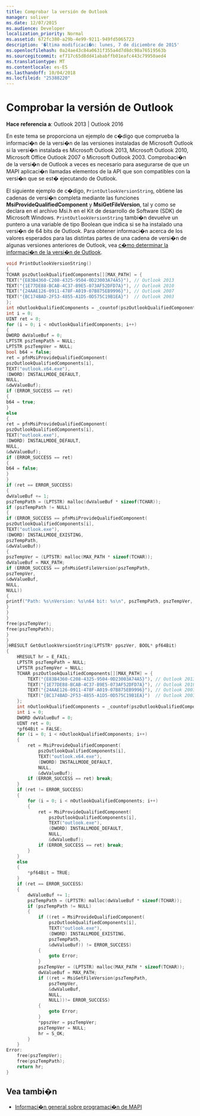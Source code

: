 ```yaml
---
title: Comprobar la versión de Outlook
manager: soliver
ms.date: 12/07/2015
ms.audience: Developer
localization_priority: Normal
ms.assetid: 672fc380-a29b-4e99-9211-949fd5065723
description: '�ltima modificaci�n: lunes, 7 de diciembre de 2015'
ms.openlocfilehash: 0a24ae43c84a0631f355a4d7d8dc98a76519563b
ms.sourcegitcommit: ef717c65d8dd41ababffb01eafc443c79950aed4
ms.translationtype: MT
ms.contentlocale: es-ES
ms.lasthandoff: 10/04/2018
ms.locfileid: "25388220"
---
```

# <a name="check-the-version-of-outlook"></a>Comprobar la versión de Outlook

**Hace referencia a**: Outlook 2013 | Outlook 2016 
  
En este tema se proporciona un ejemplo de c�digo que comprueba la informaci�n de la versi�n de las versiones instaladas de Microsoft Outlook si la versi�n instalada es Microsoft Outlook 2013, Microsoft Outlook 2010, Microsoft Office Outlook 2007 o Microsoft Outlook 2003. Comprobaci�n de la versi�n de Outlook a veces es necesario para asegurarse de que un MAPI aplicaci�n llamadas elementos de la API que son compatibles con la versi�n que se est� ejecutando de Outlook.

El siguiente ejemplo de c�digo,  `PrintOutlookVersionString`, obtiene las cadenas de versi�n completa mediante las funciones **MsiProvideQualifiedComponent** y **MsiGetFileVersion**, tal y como se declara en el archivo Msi.h en el Kit de desarrollo de Software (SDK) de Microsoft Windows.  `PrintOutlookVersionString` tambi�n devuelve un puntero a una variable de tipo Boolean que indica si se ha instalado una versi�n de 64 bits de Outlook. Para obtener informaci�n acerca de los valores esperados para las distintas partes de una cadena de versi�n de algunas versiones anteriores de Outlook, vea [c�mo determinar la informaci�n de la versi�n de Outlook](https://support.microsoft.com/kb/870929).
  
```cpp
void PrintOutlookVersionString()
{
TCHAR pszOutlookQualifiedComponents[][MAX_PATH] = {
TEXT("{E83B4360-C208-4325-9504-0D23003A74A5}"), // Outlook 2013
TEXT("{1E77DE88-BCAB-4C37-B9E5-073AF52DFD7A}"), // Outlook 2010
TEXT("{24AAE126-0911-478F-A019-07B875EB9996}"), // Outlook 2007
TEXT("{BC174BAD-2F53-4855-A1D5-0D575C19B1EA}")  // Outlook 2003
};
int nOutlookQualifiedComponents = _countof(pszOutlookQualifiedComponents);
int i = 0;
UINT ret = 0;
for (i = 0; i < nOutlookQualifiedComponents; i++)
{
DWORD dwValueBuf = 0;
LPTSTR pszTempPath = NULL;
LPTSTR pszTempVer = NULL;
bool b64 = false;
ret = pfnMsiProvideQualifiedComponent(
pszOutlookQualifiedComponents[i],
TEXT("outlook.x64.exe"),
(DWORD) INSTALLMODE_DEFAULT,
NULL,
&dwValueBuf);
if (ERROR_SUCCESS == ret)
{
b64 = true;
}
else
{
ret = pfnMsiProvideQualifiedComponent(
pszOutlookQualifiedComponents[i],
TEXT("outlook.exe"),
(DWORD) INSTALLMODE_DEFAULT,
NULL,
&dwValueBuf);
if (ERROR_SUCCESS == ret)
{
b64 = false;
}
}
if (ret == ERROR_SUCCESS)
{
dwValueBuf += 1;
pszTempPath = (LPTSTR) malloc(dwValueBuf * sizeof(TCHAR));
if (pszTempPath != NULL)
{
if (ERROR_SUCCESS == pfnMsiProvideQualifiedComponent(
pszOutlookQualifiedComponents[i],
TEXT("outlook.exe"),
(DWORD) INSTALLMODE_EXISTING,
pszTempPath,
&dwValueBuf))
{
pszTempVer = (LPTSTR) malloc(MAX_PATH * sizeof(TCHAR));
dwValueBuf = MAX_PATH;
if (ERROR_SUCCESS == pfnMsiGetFileVersion(pszTempPath,
pszTempVer,
&dwValueBuf,
NULL,
NULL))
{
printf("Path: %s\nVersion: %s\n64 bit: %s\n", pszTempPath, pszTempVer, b64?_T("true"):_T("false"));
}
}
}
free(pszTempVer);
free(pszTempPath);
}
}
}HRESULT GetOutlookVersionString(LPTSTR* ppszVer, BOOL* pf64Bit)
{
    HRESULT hr = E_FAIL;
    LPTSTR pszTempPath = NULL;
    LPTSTR pszTempVer = NULL;
    TCHAR pszOutlookQualifiedComponents[][MAX_PATH] = {
        TEXT("{E83B4360-C208-4325-9504-0D23003A74A5}"), // Outlook 2013
        TEXT("{1E77DE88-BCAB-4C37-B9E5-073AF52DFD7A}"), // Outlook 2010
        TEXT("{24AAE126-0911-478F-A019-07B875EB9996}"), // Outlook 2007
        TEXT("{BC174BAD-2F53-4855-A1D5-0D575C19B1EA}")  // Outlook 2003
    };
    int nOutlookQualifiedComponents = _countof(pszOutlookQualifiedComponents);
    int i = 0;
    DWORD dwValueBuf = 0;
    UINT ret = 0;
    *pf64Bit = FALSE;
    for (i = 0; i < nOutlookQualifiedComponents; i++)
    {
        ret = MsiProvideQualifiedComponent(
            pszOutlookQualifiedComponents[i],
            TEXT("outlook.x64.exe"),
            (DWORD) INSTALLMODE_DEFAULT,
            NULL,
            &dwValueBuf);
        if (ERROR_SUCCESS == ret) break;
    }
    if (ret != ERROR_SUCCESS)
    {
        for (i = 0; i < nOutlookQualifiedComponents; i++)
        {
            ret = MsiProvideQualifiedComponent(
                pszOutlookQualifiedComponents[i],
                TEXT("outlook.exe"),
                (DWORD) INSTALLMODE_DEFAULT,
                NULL,
                &dwValueBuf);
            if (ERROR_SUCCESS == ret) break;
        }
    }
    else
    {
        *pf64Bit = TRUE;
    }
    if (ret == ERROR_SUCCESS)
    {
        dwValueBuf += 1;
        pszTempPath = (LPTSTR) malloc(dwValueBuf * sizeof(TCHAR));
        if (pszTempPath != NULL)
        {
            if ((ret = MsiProvideQualifiedComponent(
                pszOutlookQualifiedComponents[i],
                TEXT("outlook.exe"),
                (DWORD) INSTALLMODE_EXISTING,
                pszTempPath,
                &dwValueBuf)) != ERROR_SUCCESS)
            {
                goto Error;
            }
            pszTempVer = (LPTSTR) malloc(MAX_PATH * sizeof(TCHAR));
            dwValueBuf = MAX_PATH;
            if ((ret = MsiGetFileVersion(pszTempPath,
                pszTempVer,
                &dwValueBuf,
                NULL,
                NULL))!= ERROR_SUCCESS)
            {
                goto Error;    
            }
            *ppszVer = pszTempVer;
            pszTempVer = NULL;
            hr = S_OK;
        }
    }
Error:
    free(pszTempVer);
    free(pszTempPath);
    return hr;
}

```

## <a name="see-also"></a>Vea tambi�n

- [Informaci�n general sobre programaci�n de MAPI](mapi-programming-overview.md)


